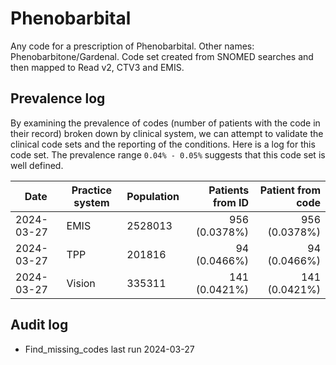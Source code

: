 # Phenobarbital

Any code for a prescription of Phenobarbital. Other names: Phenobarbitone/Gardenal. Code set created from SNOMED searches and then mapped to Read v2, CTV3 and EMIS.

## Prevalence log

By examining the prevalence of codes (number of patients with the code in their record) broken down by clinical system, we can attempt to validate the clinical code sets and the reporting of the conditions. Here is a log for this code set. The prevalence range `0.04% - 0.05%` suggests that this code set is well defined.

| Date       | Practice system | Population | Patients from ID | Patient from code |
| ---------- | --------------- | ---------- | ---------------: | ----------------: |
| 2024-03-27 | EMIS            | 2528013    |    956 (0.0378%) |     956 (0.0378%) |
| 2024-03-27 | TPP             | 201816     |     94 (0.0466%) |      94 (0.0466%) |
| 2024-03-27 | Vision          | 335311     |    141 (0.0421%) |     141 (0.0421%) |

## Audit log

- Find_missing_codes last run 2024-03-27
